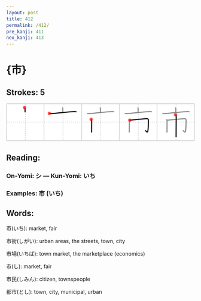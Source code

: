 ```yaml
---
layout: post
title: 412
permalink: /412/
pre_kanji: 411
nex_kanji: 413
---
```


# {市}

## Strokes: 5

<div class="stroke"><img src="../images/E5B882.png" /></div>

## Reading:

### On-Yomi: シ &mdash; Kun-Yomi: いち

### Examples: 市 (いち)

## Words:

市(いち): market, fair

市街(しがい): urban areas, the streets, town, city

市場(いちば): town market, the marketplace (economics)

市(し): market, fair

市民(しみん): citizen, townspeople

都市(とし): town, city, municipal, urban
